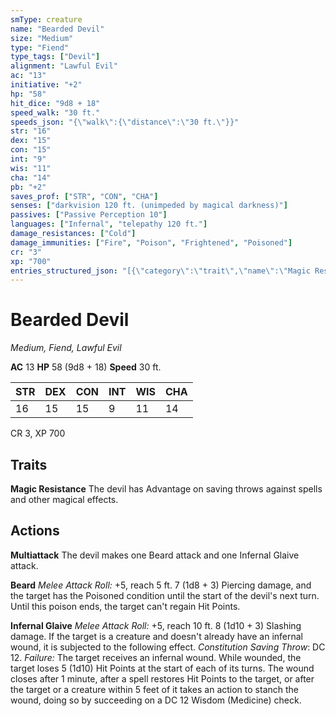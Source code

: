 ```yaml
---
smType: creature
name: "Bearded Devil"
size: "Medium"
type: "Fiend"
type_tags: ["Devil"]
alignment: "Lawful Evil"
ac: "13"
initiative: "+2"
hp: "58"
hit_dice: "9d8 + 18"
speed_walk: "30 ft."
speeds_json: "{\"walk\":{\"distance\":\"30 ft.\"}}"
str: "16"
dex: "15"
con: "15"
int: "9"
wis: "11"
cha: "14"
pb: "+2"
saves_prof: ["STR", "CON", "CHA"]
senses: ["darkvision 120 ft. (unimpeded by magical darkness)"]
passives: ["Passive Perception 10"]
languages: ["Infernal", "telepathy 120 ft."]
damage_resistances: ["Cold"]
damage_immunities: ["Fire", "Poison", "Frightened", "Poisoned"]
cr: "3"
xp: "700"
entries_structured_json: "[{\"category\":\"trait\",\"name\":\"Magic Resistance\",\"text\":\"The devil has Advantage on saving throws against spells and other magical effects.\"},{\"category\":\"action\",\"name\":\"Multiattack\",\"text\":\"The devil makes one Beard attack and one Infernal Glaive attack.\"},{\"category\":\"action\",\"name\":\"Beard\",\"text\":\"*Melee Attack Roll:* +5, reach 5 ft. 7 (1d8 + 3) Piercing damage, and the target has the Poisoned condition until the start of the devil's next turn. Until this poison ends, the target can't regain Hit Points.\",\"kind\":\"Melee Attack Roll\",\"to_hit\":\"+5\",\"range\":\"5 ft\",\"damage\":\"7 (1d8 + 3) Piercing\"},{\"category\":\"action\",\"name\":\"Infernal Glaive\",\"text\":\"*Melee Attack Roll:* +5, reach 10 ft. 8 (1d10 + 3) Slashing damage. If the target is a creature and doesn't already have an infernal wound, it is subjected to the following effect. *Constitution Saving Throw*: DC 12. *Failure:*  The target receives an infernal wound. While wounded, the target loses 5 (1d10) Hit Points at the start of each of its turns. The wound closes after 1 minute, after a spell restores Hit Points to the target, or after the target or a creature within 5 feet of it takes an action to stanch the wound, doing so by succeeding on a DC 12 Wisdom (Medicine) check.\",\"kind\":\"Melee Attack Roll\",\"to_hit\":\"+5\",\"range\":\"10 ft\",\"damage\":\"8 (1d10 + 3) Slashing\",\"save_ability\":\"CON\",\"save_dc\":12}]"
---
```


# Bearded Devil
*Medium, Fiend, Lawful Evil*

**AC** 13
**HP** 58 (9d8 + 18)
**Speed** 30 ft.

| STR | DEX | CON | INT | WIS | CHA |
| --- | --- | --- | --- | --- | --- |
| 16 | 15 | 15 | 9 | 11 | 14 |

CR 3, XP 700

## Traits

**Magic Resistance**
The devil has Advantage on saving throws against spells and other magical effects.

## Actions

**Multiattack**
The devil makes one Beard attack and one Infernal Glaive attack.

**Beard**
*Melee Attack Roll:* +5, reach 5 ft. 7 (1d8 + 3) Piercing damage, and the target has the Poisoned condition until the start of the devil's next turn. Until this poison ends, the target can't regain Hit Points.

**Infernal Glaive**
*Melee Attack Roll:* +5, reach 10 ft. 8 (1d10 + 3) Slashing damage. If the target is a creature and doesn't already have an infernal wound, it is subjected to the following effect. *Constitution Saving Throw*: DC 12. *Failure:*  The target receives an infernal wound. While wounded, the target loses 5 (1d10) Hit Points at the start of each of its turns. The wound closes after 1 minute, after a spell restores Hit Points to the target, or after the target or a creature within 5 feet of it takes an action to stanch the wound, doing so by succeeding on a DC 12 Wisdom (Medicine) check.
